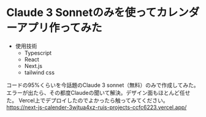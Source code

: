 # Claude 3 Sonnetのみを使ってカレンダーアプリ作ってみた

- 使用技術
  -   Typescript
  -   React
  -   Next.js
  -   tailwind css
 
コードの95%くらいを今話題のClaude 3 sonnet（無料）のみで作成してみた。エラーが出たら、その都度Claudeの聞いて解決。デザイン面もほとんど任せた。
Vercel上でデプロイしたのでよかったら触ってみてください。
https://next-js-calender-3wjtua4xz-ruis-projects-ccfc6223.vercel.app/
